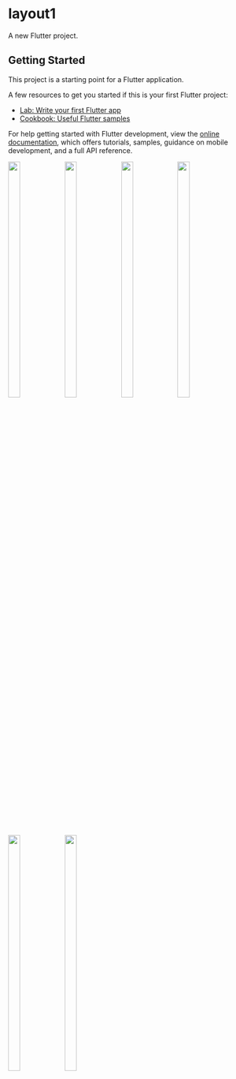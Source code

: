 # layout1

A new Flutter project.

## Getting Started

This project is a starting point for a Flutter application.

A few resources to get you started if this is your first Flutter project:

- [Lab: Write your first Flutter app](https://docs.flutter.dev/get-started/codelab)
- [Cookbook: Useful Flutter samples](https://docs.flutter.dev/cookbook)

For help getting started with Flutter development, view the
[online documentation](https://docs.flutter.dev/), which offers tutorials,
samples, guidance on mobile development, and a full API reference.
<p>
<img src="https://user-images.githubusercontent.com/115798958/212700974-1b22b094-e3f1-44aa-b6a8-7b24a98a0519.png" width=22% height=35%>
<img src="https://user-images.githubusercontent.com/115798958/212701395-3c5e2abb-cf2d-4a96-b171-a6a0807e8922.png" width=22% height=35%>
<img src="https://user-images.githubusercontent.com/115798958/212819633-edcd52c3-05b5-4c67-a62f-546249ed5171.png" width=22% height=35%>
<img src="https://user-images.githubusercontent.com/115798958/212891835-5bb794a3-4fd5-4dcd-85a6-18ee260ffa5d.png" width=22% height=35%>
<img src="https://user-images.githubusercontent.com/115798958/212892022-a75ca737-71e8-4cf3-afe4-e0d05d14724c.png" width=22% height=35%>
<img src="https://user-images.githubusercontent.com/115798958/212892119-954690d9-23ef-4b66-800d-52a4b959f7ee.png" width=22% height=35%> 
</p>


